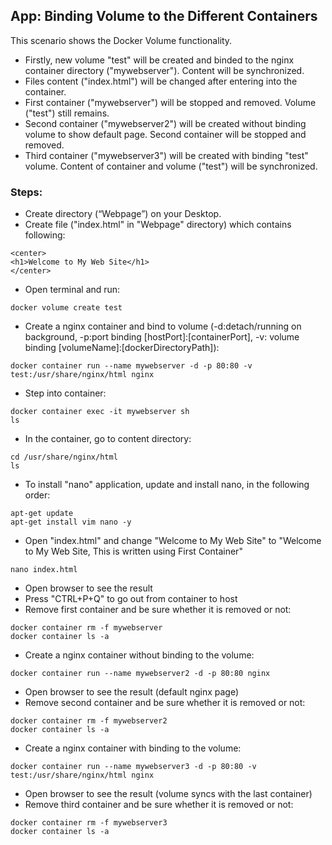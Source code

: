 ## App: Binding Volume to the Different Containers

This scenario shows the Docker Volume functionality. 
- Firstly, new volume "test" will be created and binded to the nginx container directory ("mywebserver"). Content will be synchronized.
- Files content ("index.html") will be changed after entering into the container. 
- First container ("mywebserver") will be stopped and removed. Volume ("test") still remains.
- Second container ("mywebserver2") will be created without binding volume to show default page. Second container will be stopped and removed.
- Third container ("mywebserver3") will be created with binding "test" volume. Content of container and volume ("test") will be synchronized. 

### Steps: 

- Create directory (“Webpage”) on your Desktop.
- Create file ("index.html" in "Webpage" directory) which contains following:
```
<center>
<h1>Welcome to My Web Site</h1>
</center>
```
- Open terminal and run:
```
docker volume create test
```
- Create a nginx container and bind to volume (-d:detach/running on background, -p:port binding [hostPort]:[containerPort], -v: volume binding [volumeName]:[dockerDirectoryPath]):
```
docker container run --name mywebserver -d -p 80:80 -v test:/usr/share/nginx/html nginx
```
- Step into container:
```
docker container exec -it mywebserver sh
ls
```
- In the container, go to content directory:
```
cd /usr/share/nginx/html
ls
```
- To install "nano" application, update and install nano, in the following order:
```
apt-get update
apt-get install vim nano -y
```
- Open "index.html" and change "Welcome to My Web Site" to "Welcome to My Web Site, This is written using First Container"
```
nano index.html
```
- Open browser to see the result
- Press "CTRL+P+Q" to go out from container to host
- Remove first container and be sure whether it is removed or not: 
```
docker container rm -f mywebserver
docker container ls -a
```
- Create a nginx container without binding to the volume:
```
docker container run --name mywebserver2 -d -p 80:80 nginx
```
- Open browser to see the result (default nginx page)
- Remove second container and be sure whether it is removed or not: 
```
docker container rm -f mywebserver2
docker container ls -a
```
- Create a nginx container with binding to the volume:
```
docker container run --name mywebserver3 -d -p 80:80 -v test:/usr/share/nginx/html nginx
```
- Open browser to see the result (volume syncs with the last container)
- Remove third container and be sure whether it is removed or not: 
```
docker container rm -f mywebserver3
docker container ls -a
```
